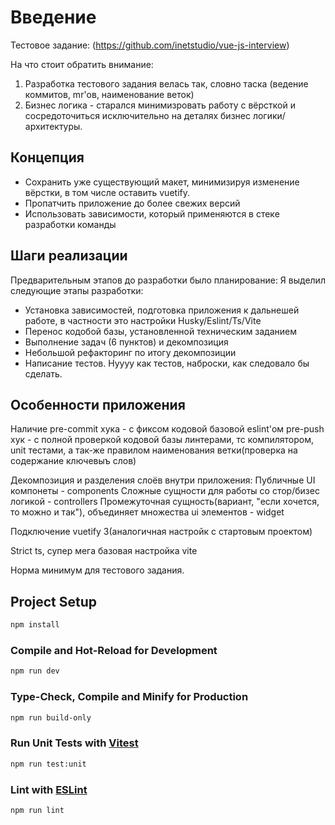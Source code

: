 # Введение

Тестовое задание: (https://github.com/inetstudio/vue-js-interview)

На что стоит обратить внимание:

1. Разработка тестового задания велась так, словно таска (ведение коммитов, mr'ов, наименование веток)
2. Бизнес логика - старался минимизровать работу с вёрсткой и сосредоточиться исключительно на деталях бизнес логики/архитектуры.

## Концепция

- Сохранить уже существующий макет, минимизируя изменение вёрстки, в том числе оставить vuetify.
- Пропатчить приложение до более свежих версий
- Использовать зависимости, который применяются в стеке разработки команды

## Шаги реализации

Предварительным этапов до разработки было планирование:
Я выделил следующие этапы разработки:

- Установка зависимостей, подготовка приложения к дальнешей работе, в частности это настройки Husky/Eslint/Ts/Vite
- Перенос кодобой базы, установленной техническим заданием
- Выполнение задач (6 пунктов) и декомпозиция
- Небольшой рефакторинг по итогу декомпозиции
- Написание тестов. Нуууу как тестов, наброски, как следовало бы сделать.

## Особенности приложения

Наличие pre-commit хука - с фиксом кодовой базовой eslint'ом
pre-push хук - с полной проверкой кодовой базы линтерами, тс компилятором, unit тестами, а так-же правилом наименования ветки(проверка на содержание ключевыъ слов)

Декомпозиция и разделения слоёв внутри приложения:
Публичные UI компонеты - components
Сложные сущности для работы со стор/бизес логикой - controllers
Промежуточная сущность(вариант, "если хочется, то можно и так"), объединяет множества ui элементов - widget

Подключение vuetify 3(аналогичная настройк с стартовым проектом)

Strict ts, супер мега базовая настройка vite

Норма минимум для тестового задания.

## Project Setup

```sh
npm install
```

### Compile and Hot-Reload for Development

```sh
npm run dev
```

### Type-Check, Compile and Minify for Production

```sh
npm run build-only
```

### Run Unit Tests with [Vitest](https://vitest.dev/)

```sh
npm run test:unit
```

### Lint with [ESLint](https://eslint.org/)

```sh
npm run lint
```
